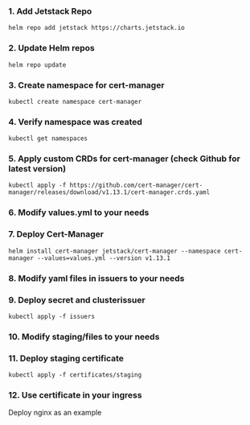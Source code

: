 ### 1. Add Jetstack Repo
```
helm repo add jetstack https://charts.jetstack.io
```

### 2. Update Helm repos
```
helm repo update
```

### 3. Create namespace for cert-manager
```
kubectl create namespace cert-manager
```

### 4. Verify namespace was created
```
kubectl get namespaces
```

### 5. Apply custom CRDs for cert-manager (check Github for latest version)
```
kubectl apply -f https://github.com/cert-manager/cert-manager/releases/download/v1.13.1/cert-manager.crds.yaml
```

### 6. Modify values.yml to your needs

### 7. Deploy Cert-Manager
```
helm install cert-manager jetstack/cert-manager --namespace cert-manager --values=values.yml --version v1.13.1 
```

### 8. Modify yaml files in issuers to your needs

### 9. Deploy secret and clusterissuer
```
kubectl apply -f issuers
```

### 10. Modify staging/files to your needs

### 11. Deploy staging certificate
```
kubectl apply -f certificates/staging
```

### 12. Use certificate in your ingress 
Deploy nginx as an example